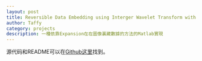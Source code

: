 ```yaml
---
layout: post
title: Reversible Data Embedding using Interger Wavelet Transform with MATLAB
author: Taffy
category: projects
description: 一種依靠Expansion在在圖像裏藏數據的方法的Matlab實現
---
```


源代码和README可以在[Github这里][]找到。

[Github这里]:https://github.com/wild-flame/Reversible_Date_Embedding_Difference_Expansion_Digital_Image_Process
